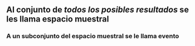 ## Al conjunto de *todos los posibles resultados* se les llama **espacio muestral**

### A un subconjunto del espacio muestral se le llama **evento**

